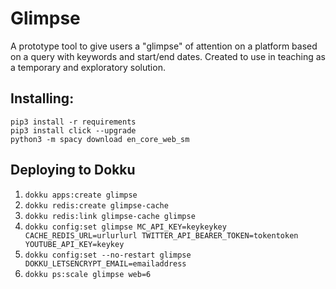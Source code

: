 Glimpse
=======

A prototype tool to give users a "glimpse" of attention on a platform based on a query with keywords and start/end
dates. Created to use in teaching as a temporary and exploratory solution.


## Installing:

```
pip3 install -r requirements
pip3 install click --upgrade
python3 -m spacy download en_core_web_sm
```


## Deploying to Dokku

1. `dokku apps:create glimpse`
2. `dokku redis:create glimpse-cache`
3. `dokku redis:link glimpse-cache glimpse`
4. `dokku config:set glimpse MC_API_KEY=keykeykey CACHE_REDIS_URL=urlurlurl TWITTER_API_BEARER_TOKEN=tokentoken YOUTUBE_API_KEY=keykey`
5. `dokku config:set --no-restart glimpse DOKKU_LETSENCRYPT_EMAIL=emailaddress`
6. `dokku ps:scale glimpse web=6`
